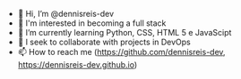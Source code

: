 - 👋 Hi, I’m @dennisreis-dev
- 👀 I'm interested in becoming a full stack
- 🌱 I’m currently learning Python, CSS, HTML 5 e JavaScipt
- 💞️ I seek to collaborate with projects in DevOps
- 📫 How to reach me (https://github.com/dennisreis-dev, https://dennisreis-dev.github.io)

<!---
dennisreis-dev/dennisreis-dev is a ✨ special ✨ repository because its `README.md` (this file) appears on your GitHub profile.
You can click the Preview link to take a look at your changes.
--->
